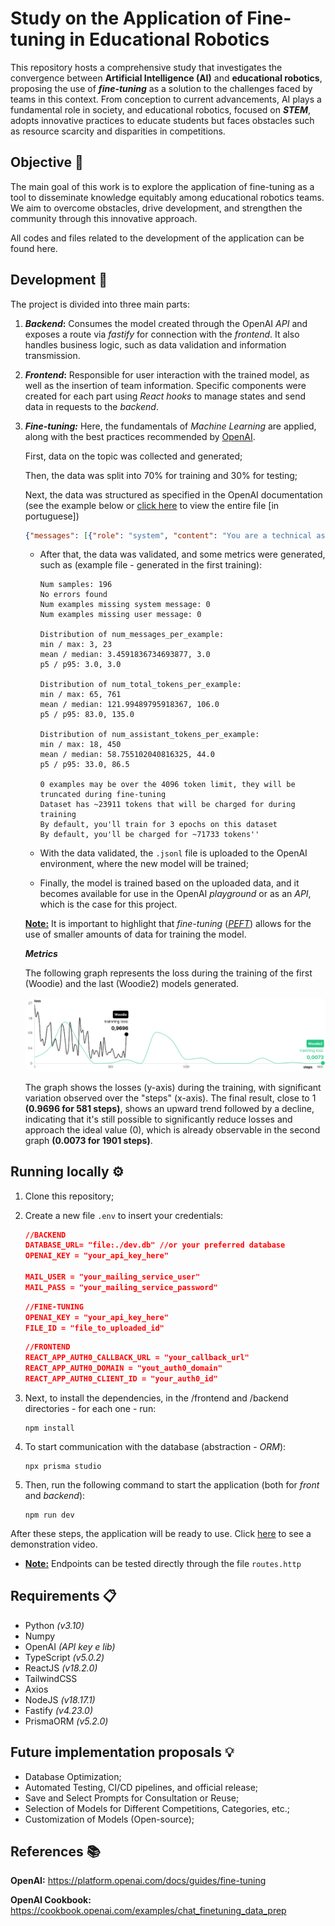 # Study on the Application of Fine-tuning in Educational Robotics 

This repository hosts a comprehensive study that investigates the convergence between <b>Artificial Intelligence (AI)</b> and <b>educational robotics</b>, proposing the use of <b><i>fine-tuning</i></b> as a solution to the challenges faced by teams in this context. From conception to current advancements, AI plays a fundamental role in society, and educational robotics, focused on <b><i>STEM</i></b>, adopts innovative practices to educate students but faces obstacles such as resource scarcity and disparities in competitions.

## Objective 🎯
The main goal of this work is to explore the application of fine-tuning as a tool to disseminate knowledge equitably among educational robotics teams. We aim to overcome obstacles, drive development, and strengthen the community through this innovative approach.

All codes and files related to the development of the application can be found here.

## Development 🔨

The project is divided into three main parts:

1. **<i>Backend</i>:** Consumes the model created through the OpenAI <i>API</i> and exposes a route via <i>fastify</i> for connection with the <i>frontend</i>. It also handles business logic, such as data validation and information transmission.

2. **<i>Frontend</i>:** Responsible for user interaction with the trained model, as well as the insertion of team information. Specific components were created for each part using <i>React hooks</i> to manage states and send data in requests to the <i>backend</i>.


3. **<i>Fine-tuning:</i>** Here, the fundamentals of <i>Machine Learning</i> are applied, along with the best practices recommended by <a href="#openai">OpenAI</a>.

    First, data on the topic was collected and generated;
    
    Then, the data was split into 70% for training and 30% for testing;
    
    Next, the data was structured as specified in the OpenAI documentation (see the example below or <a href="https://github.com/jvoliveirag/TCC/blob/main/fine_tuning/data/training_data.jsonl">click here</a> to view the entire file [in portuguese])

      ~~~JSON
      {"messages": [{"role": "system", "content": "You are a technical assistant helping a FIRST LEGO League team in the robot design process, which includes assembly with LEGO pieces (wheels, sensors, controllers, etc.), block programming, mission table strategy, documentation, presentation, continuous improvement, critical thinking, proactivity, and teamwork."}, {"role": "user", "content": "How can we adjust the PID controller settings to meet the specific needs of our robot, considering the mission strategy?"}, {"role": "assistant", "content": "Conduct practical tests, collect performance data, and adjust the PID parameters based on the results to optimize robot control."}]}
      ~~~

    * After that, the data was validated, and some metrics were generated, such as (example file - generated in the first training):

      ```
      Num samples: 196
      No errors found
      Num examples missing system message: 0
      Num examples missing user message: 0

      Distribution of num_messages_per_example:
      min / max: 3, 23
      mean / median: 3.4591836734693877, 3.0
      p5 / p95: 3.0, 3.0

      Distribution of num_total_tokens_per_example:
      min / max: 65, 761
      mean / median: 121.99489795918367, 106.0
      p5 / p95: 83.0, 135.0

      Distribution of num_assistant_tokens_per_example:
      min / max: 18, 450
      mean / median: 58.755102040816325, 44.0
      p5 / p95: 33.0, 86.5

      0 examples may be over the 4096 token limit, they will be truncated during fine-tuning
      Dataset has ~23911 tokens that will be charged for during training
      By default, you'll train for 3 epochs on this dataset
      By default, you'll be charged for ~71733 tokens''
      ```

    * With the data validated, the <code>.jsonl</code> file is uploaded to the OpenAI environment, where the new model will be trained;

    * Finally, the model is trained based on the uploaded data, and it becomes available for use in the OpenAI <i>playground</i> or as an <i>API</i>, which is the case for this project.

    <b><u>Note:</u></b> It is important to highlight that <i>fine-tuning</i> (<i><a href="https://www.leewayhertz.com/parameter-efficient-fine-tuning/">PEFT</a></i>) allows for the use of smaller amounts of data for training the model.

    ***Metrics***

    The following graph represents the loss during the training of the first (Woodie) and the last (Woodie2) models generated.

    <img src="./images/tloss.png" style="border-radius: 10px">

    The graph shows the losses (y-axis) during the training, with significant variation observed over the "steps" (x-axis). The final result, close to 1 **(0.9696 for 581 steps)**, shows an upward trend followed by a decline, indicating that it's still possible to significantly reduce losses and approach the ideal value (0), which is already observable in the second graph **(0.0073 for 1901 steps)**.


## Running locally ⚙️

1. Clone this repository;

2. Create a new file <code>.env</code> to insert your credentials:
    ```JSON
    //BACKEND
    DATABASE_URL= "file:./dev.db" //or your preferred database
    OPENAI_KEY = "your_api_key_here"

    MAIL_USER = "your_mailing_service_user"
    MAIL_PASS = "your_mailing_service_password"
    ```

    ```JSON
    //FINE-TUNING
    OPENAI_KEY = "your_api_key_here"
    FILE_ID = "file_to_uploaded_id"
    ```

    ```JSON
    //FRONTEND
    REACT_APP_AUTH0_CALLBACK_URL = "your_callback_url"
    REACT_APP_AUTH0_DOMAIN = "yout_auth0_domain"
    REACT_APP_AUTH0_CLIENT_ID = "your_auth0_id"
    ```

3. Next, to install the dependencies, in the /frontend and /backend directories - for each one - run:

    ```
    npm install
    ```

4. To start communication with the database (abstraction - <i>ORM</i>):

    ```
    npx prisma studio
    ```

5. Then, run the following command to start the application (both for <i>front</i> and <i>backend</i>):

    ```
    npm run dev
    ```

After these steps, the application will be ready to use. Click <a href="https://youtu.be/bqWryQXb0RM">here</a> to see a demonstration video.


* <b><u>Note:</u></b> Endpoints can be tested directly through the file <code>routes.http</code>

## Requirements 📋
* Python <i>(v3.10)</i>
* Numpy
* OpenAI <i>(API key e lib)</i>
* TypeScript <i>(v5.0.2)</i>
* ReactJS <i>(v18.2.0)</i>
* TailwindCSS
* Axios
* NodeJS <i>(v18.17.1)</i>
* Fastify <i>(v4.23.0)</i>
* PrismaORM <i>(v5.2.0)</i>

## Future implementation proposals 💡
* Database Optimization;
* Automated Testing, CI/CD pipelines, and official release;
* Save and Select Prompts for Consultation or Reuse;
* Selection of Models for Different Competitions, Categories, etc.;
* Customization of Models (Open-source);

## References 📚

<b><a id="openai">OpenAI</a>:</b> https://platform.openai.com/docs/guides/fine-tuning

<b>OpenAI Cookbook:</b> https://cookbook.openai.com/examples/chat_finetuning_data_prep


